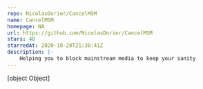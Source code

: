 ```yaml
---
repo: NicolasDorier/CancelMSM
name: CancelMSM
homepage: NA
url: https://github.com/NicolasDorier/CancelMSM
stars: 48
starredAt: 2020-10-20T21:38:41Z
description: |-
    Helping you to block mainstream media to keep your sanity
---
```


[object Object]
